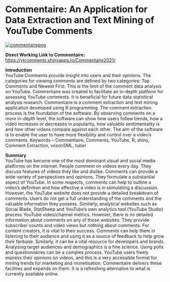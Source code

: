 # Commentaire: An Application for Data Extraction and Text Mining of YouTube Comments
<a target="_blank" href="https://i.ibb.co/6BzTxJC/commentairelargewhitered.png"><img src="https://i.ibb.co/6BzTxJC/commentairelargewhitered.png" alt="commentairepng" style="max-width:100%;"></a></p>

<strong>Direct Working Link to Commentaire:</strong>
          https://ytcomments.shinyapps.io/Commentaire2021/

<strong>Introduction</strong>
<br>
YouTube Comments provide insight into users and their opinions. The categories for viewing comments are defined by two categories: Top Comments and Newest First. This is the limit of the comment data analysis on YouTube. Commentaire was created to facilitate an in-depth platform for assessing YouTube comments. It is beneficial for future data statistical analysis research. 
Commentaire is a comment extraction and text mining application developed using R programming. The comment extraction process is the foundation of the software. By observing comments on a more in-depth level, the software can show how users follow trends, how a video increases or decreases in popularity, how valuable sentimentality is and how other videos compare against each other. The aim of the software is to enable the user to have more flexibility and control over a video’s comments.
Keywords – Commentaire, Comments, YouTube, R, shiny, Comment Extraction, vosonSML, tuber

<strong>Summary</strong>
<br>
YouTube has become one of the most dominant visual and social media platforms on the internet. People comment on videos every day. They discuss features of videos they like and dislike. Comments can provide a wide variety of perspectives and opinions. They formulate a substantial aspect of YouTube. In some respects, comments can help to outline a video’s definition and how effective a video is in stimulating a discussion. However, the YouTube website does not provide a detailed breakdown of comments. Users do not get a full understanding of the comments and the valuable information they possess.
Similarly, analytical websites such as Social Blade, StatSheep and YouTube’s own analytics tool (YouTube Studio) process YouTube video/channel metrics. However, there is no detailed information about comments on any of those websites. They provide subscriber counts and video views but nothing about comments. 
For content creators, it is vital to their success. Comments can help them in listening to their audience and using it as a source of feedback to help grow their fanbase. Similarly, it can be a vital resource for developers and brands. Analysing target audiences and demographics is a fine science. Using polls and questionnaires can be a complex process. YouTube users freely express their opinions on videos, and this is a very accessible format for mining trends for marketing and monetisation. 
Commentaire delivers these facilities and expands on them. It is a refreshing alternative to what is currently available online.

